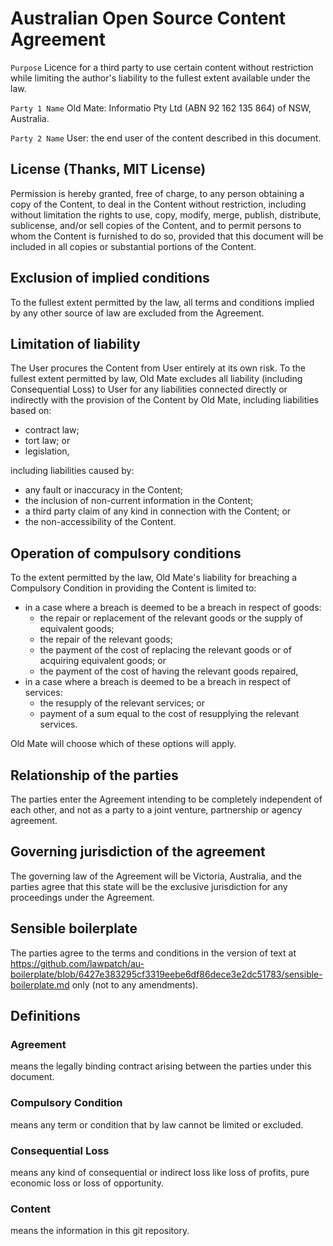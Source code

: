 # Australian Open Source Content Agreement 

`Purpose` Licence for a third party to use certain content without restriction while limiting the author's liability to the fullest extent available under the law.

`Party 1 Name` Old Mate: Informatio Pty Ltd (ABN 92 162 135 864) of NSW, Australia.

`Party 2 Name` User: the end user of the content described in this document. 

## License (Thanks, MIT License)

Permission is hereby granted, free of charge, to any person obtaining a copy of the Content, to deal in the Content without restriction, including without limitation the rights to use, copy, modify, merge, publish, distribute, sublicense, and/or sell copies of the Content, and to permit persons to whom the Content is furnished to do so, provided that this document will be included in all copies or substantial portions of the Content.

## Exclusion of implied conditions

To the fullest extent permitted by the law, all terms and conditions implied by any other source of law are excluded from the Agreement.

## Limitation of liability

The User procures the Content from User entirely at its own risk. To the fullest extent permitted by law, Old Mate excludes all liability (including Consequential Loss) to User for any liabilities connected directly or indirectly with the provision of the Content by Old Mate, including liabilities based on:
- contract law;
- tort law; or
- legislation,

including liabilities caused by:
- any fault or inaccuracy in the Content;
- the inclusion of non-current information in the Content; 
- a third party claim of any kind in connection with the Content; or
- the non-accessibility of the Content.

## Operation of compulsory conditions

To the extent permitted by the law, Old Mate's liability for breaching a Compulsory Condition in providing the Content is limited to:
- in a case where a breach is deemed to be a breach in respect of goods:
	- the repair or replacement of the relevant goods or the supply of equivalent goods;
	- the repair of the relevant goods;
	- the payment of the cost of replacing the relevant goods or of acquiring equivalent goods; or
	- the payment of the cost of having the relevant goods repaired,
- in a case where a breach is deemed to be a breach in respect of services:
	- the resupply of the relevant services; or
	- payment of a sum equal to the cost of resupplying the relevant services.

Old Mate will choose which of these options will apply.

## Relationship of the parties

The parties enter the Agreement intending to be completely independent of each other, and not as a party to a joint venture, partnership or agency agreement.

## Governing jurisdiction of the agreement

The governing law of the Agreement will be Victoria, Australia, and the parties agree that this state will be the exclusive jurisdiction for any proceedings under the Agreement.

## Sensible boilerplate

The parties agree to the terms and conditions in the version of text at https://github.com/lawpatch/au-boilerplate/blob/6427e383295cf3319eebe6df86dece3e2dc51783/sensible-boilerplate.md only (not to any amendments).

## Definitions

### Agreement
means the legally binding contract arising between the parties under this document.

### Compulsory Condition
means any term or condition that by law cannot be limited or excluded.

### Consequential Loss
means any kind of consequential or indirect loss like loss of profits, pure economic loss or loss of opportunity.

### Content
means the information in this git repository.
